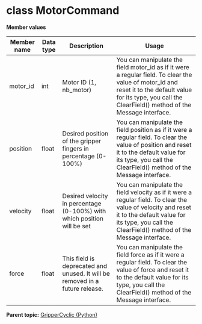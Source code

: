 # class MotorCommand

 **Member values** 

|Member name|Data type|Description|Usage|
|-----------|---------|-----------|-----|
|motor\_id|int|Motor ID \(1, nb\_motor\)|You can manipulate the field motor\_id as if it were a regular field. To clear the value of motor\_id and reset it to the default value for its type, you call the ClearField\(\) method of the Message interface.|
|position|float|Desired position of the gripper fingers in percentage \(0-100%\)|You can manipulate the field position as if it were a regular field. To clear the value of position and reset it to the default value for its type, you call the ClearField\(\) method of the Message interface.|
|velocity|float|Desired velocity in percentage \(0-100%\) with which position will be set|You can manipulate the field velocity as if it were a regular field. To clear the value of velocity and reset it to the default value for its type, you call the ClearField\(\) method of the Message interface.|
|force|float|This field is deprecated and unused. It will be removed in a future release.|You can manipulate the field force as if it were a regular field. To clear the value of force and reset it to the default value for its type, you call the ClearField\(\) method of the Message interface.|

**Parent topic:** [GripperCyclic \(Python\)](../../summary_pages/GripperCyclic.md)

